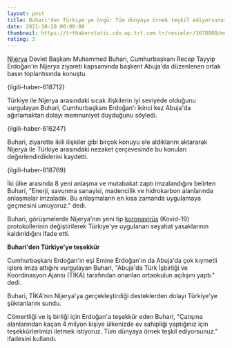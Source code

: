 ```yaml
--- 
layout: post
title: Buhari'den Türkiye'ye övgü: Tüm dünyaya örnek teşkil ediyorsunuz
date: 2021-10-20 00:00:00
thumbnail: https://trthaberstatic.cdn.wp.trt.com.tr/resimler/1678000/muhammed-buhari-aa-1678765.jpg
rating: 3
---
```

<p>
	<a href="https://www.trthaber.com/etiket/nijerya/" target="_blank">Nijerya</a> Devlet Başkanı Muhammed Buhari, Cumhurbaşkanı Recep Tayyip Erdoğan'ın Nijerya ziyareti kapsamında başkent Abuja'da düzenlenen ortak basın toplantısında konuştu.</p>
<p>
	{ilgili-haber-618712}</p>
<p>
	Türkiye ile Nijerya arasındaki sıcak ilişkilerin iyi seviyede olduğunu vurgulayan Buhari, Cumhurbaşkanı Erdoğan'ı ikinci kez Abuja'da ağırlamaktan dolayı memnuniyet duyduğunu söyledi.</p>
<p>
	{ilgili-haber-616247}</p>
<p>
	Buhari, ziyarette ikili ilişkiler gibi birçok konuyu ele aldıklarını aktararak Nijerya ile Türkiye arasındaki nezaket çerçevesinde bu konuları değerlendirdiklerini kaydetti.</p>
<p>
	{ilgili-haber-618769}</p>
<p>
	İki ülke arasında 8 yeni anlaşma ve mutabakat zaptı imzalandığını belirten Buhari, "Enerji, savunma sanayisi, madencilik ve hidrokarbon alanlarında anlaşmalar imzaladık. Bu anlaşmaların en kısa zamanda uygulamaya geçmesini umuyoruz." dedi.</p>
<p>
	Buhari, görüşmelerde Nijerya'nın yeni tip <a href="https://www.trthaber.com/etiket/koronavirus/" target="_blank">koronavirüs</a> (Kovid-19) protokollerinin değiştirilerek Türkiye'ye uygulanan seyahat yasaklarının kaldırıldığını ifade etti.</p>
<p>
	<strong>Buhari'den Türkiye'ye teşekkür</strong></p>
<p>
	Cumhurbaşkanı Erdoğan'ın eşi Emine Erdoğan'ın da Abuja'da çok kıymetli işlere imza attığını vurgulayan Buhari, "Abuja'da Türk İşbirliği ve Koordinasyon Ajansı (TİKA) tarafından onarılan ortaokulun açılışını yaptı." dedi.</p>
<p>
	Buhari, TİKA'nın Nijerya'ya gerçekleştirdiği desteklerden dolayı Türkiye'ye şükranlarını sundu.</p>
<p>
	Cömertliği ve iş birliği için Erdoğan'a teşekkür eden Buhari, "Çatışma alanlarından kaçan 4 milyon kişiye ülkenizde ev sahipliği yaptığınız için teşekkürlerimizi iletmek istiyoruz. Tüm dünyaya örnek teşkil ediyorsunuz." ifadesini kullandı.</p>